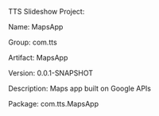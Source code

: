 TTS Slideshow Project:

Name: MapsApp

Group: com.tts

Artifact: MapsApp

Version: 0.0.1-SNAPSHOT

Description: Maps app built on Google APIs

Package: com.tts.MapsApp
